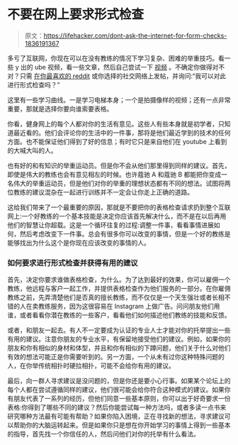# 不要在网上要求形式检查

> 原文：<https://lifehacker.com/dont-ask-the-internet-for-form-checks-1836191367>

多亏了互联网，你现在可以在没有教练的情况下学习复杂、困难的举重技巧。看一些 y 出的 ube 视频，看一些文章，然后自己尝试一下 [视频](https://lifehacker.com/how-and-why-to-video-your-lifts-1835387315) 。不确定你做得对不对？只需 [在你最喜欢的 reddit](https://www.reddit.com/r/Fitness/wiki/posting_guidelines#wiki_how_to_post_a_form_check) 或你选择的社交网络上发帖，并询问:“我可以对此进行形式检查吗？”



这里有一些学习曲线。一是学习电梯本身；一个是拍摄像样的视频；还有一点非常重要，那就是选择你要向谁索要表格。

你看，健身网上的每个人都对你的生活有意见。这些人有些本身就是初学者，只知道最近看的。他们会评论你的生活中的一件事，那将是他们最近学到的技术的任何方面。也不能保证他们得到了好的信息；有时它只是来自他们在 youtube 上看到的大喊大叫的人。

也有好的和有知识的举重运动员。但是你不会从他们那里得到同样的建议。首先，即使是伟大的教练也会有意见相左的时候。也许蔻驰 A 和蔻驰 B 都能把你变成一名伟大的举重运动员，但是他们对你的举重的理想状态都有不同的想法。试图将两位教练的建议混杂在一起进行训练并不一定会让你走上正确的道路。

这给我们带来了一个最重要的原因，那就是不要把你的表格检查请求扔到整个互联网上:一个好教练的一个基本技能是决定你应该首先解决什么，而不是在以后再用他们的智慧让你超载。这是一个循环往复的过程:调整一件事，看看事情进展如何，然后考虑改变下一件事。总会有很多你可以改变的事情，但是一个好的教练是能够找出为什么这个是你现在应该改变的事情的人。

### 如何要求进行形式检查并获得有用的建议

首先，决定你要求谁做表格检查，为什么。为了达到最好的效果，你可以雇佣一个教练，他远程与客户一起工作，并提供表格检查作为他们服务的一部分。在你雇佣教练之前，先弄清楚他们是否真的擅长教练，而不仅仅是一个天生强壮或者长相不错的人在卖教练服务，因为这很容易在 Instagram 上做广告。问问朋友他们用谁，或者看看你潜在教练的一些客户，看看他们如何描述他们教练的技能和反馈。

或者，和朋友一起去。有人不一定要成为认证的专业人士才能对你的托举提出一些有用的建议。注意你朋友的专业水平，有保留地接受他们的建议。例如，如果你的朋友和你有相似的身材和体型，并且和你有相似的下蹲问题，他们关于什么对他们有效的想法可能正是你需要听到的。另一方面，一个从未有过你这种特殊问题的人，在你举传统相扑时硬拉相扑，可能不会给你有用的建议。

最后，向一群人寻求建议是没问题的，但是你还是要小心行事。如果某个论坛上的每个人都在尝试遵循同样的建议，他们很可能会给你符合这种模式的建议。如果你有朋友代表了一系列的经历，但他们同意一些基本原则，你可以出于好奇要求一份表格:你得到了哪些不同的建议？然后你能尝试每一种方法吗，或者多读一点书来研究哪种方法最有可能有帮助？如果你陷入困境，正在寻找新的想法，寻求建议可以帮助你的大脑运转起来。但是如果你只是想在你开始学习的事情上得到一些基本的指导，首先找一个你信任的人，然后问他们对你的托举有什么看法。